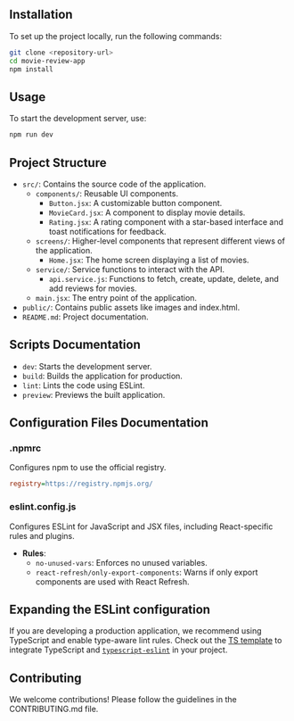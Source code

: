 ## Installation

To set up the project locally, run the following commands:

```bash
git clone <repository-url>
cd movie-review-app
npm install
```

## Usage

To start the development server, use:

```bash
npm run dev
```
## Project Structure

- `src/`: Contains the source code of the application.
  - `components/`: Reusable UI components.
    - `Button.jsx`: A customizable button component.
    - `MovieCard.jsx`: A component to display movie details.
    - `Rating.jsx`: A rating component with a star-based interface and toast notifications for feedback.
  - `screens/`: Higher-level components that represent different views of the application.
    - `Home.jsx`: The home screen displaying a list of movies.
  - `service/`: Service functions to interact with the API.
    - `api.service.js`: Functions to fetch, create, update, delete, and add reviews for movies.
  - `main.jsx`: The entry point of the application.
- `public/`: Contains public assets like images and index.html.
- `README.md`: Project documentation.

## Scripts Documentation

- `dev`: Starts the development server.
- `build`: Builds the application for production.
- `lint`: Lints the code using ESLint.
- `preview`: Previews the built application.

## Configuration Files Documentation

### .npmrc

Configures npm to use the official registry.

```ini
registry=https://registry.npmjs.org/
```

### eslint.config.js

Configures ESLint for JavaScript and JSX files, including React-specific rules and plugins.

- **Rules**:
  - `no-unused-vars`: Enforces no unused variables.
  - `react-refresh/only-export-components`: Warns if only export components are used with React Refresh.


## Expanding the ESLint configuration

If you are developing a production application, we recommend using TypeScript and enable type-aware lint rules. Check out the [TS template](https://github.com/vitejs/vite/tree/main/packages/create-vite/template-react-ts) to integrate TypeScript and [`typescript-eslint`](https://typescript-eslint.io) in your project.

## Contributing

We welcome contributions! Please follow the guidelines in the CONTRIBUTING.md file.
